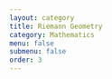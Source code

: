 ```yaml
---
layout: category
title: Riemann Geometry
category: Mathematics
menu: false
submenu: false
order: 3
---
```

